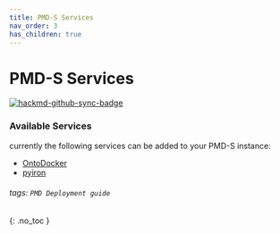 ```yaml
---
title: PMD-S Services
nav_order: 3
has_children: true
---
```


PMD-S Services
===

[![hackmd-github-sync-badge](https://hackmd.io/QiSm9H-6SluXpc88aoYFUw/badge)](https://hackmd.io/QiSm9H-6SluXpc88aoYFUw)

### Available Services
currently the following services can be added to your PMD-S instance:

* [OntoDocker](https://hackmd.io/@materialdigital/rJFe5vQ5_)
* [pyiron](https://hackmd.io/@materialdigital/H1P_XW7qO)


###### tags: `PMD Deployment guide`
{: .no_toc }
